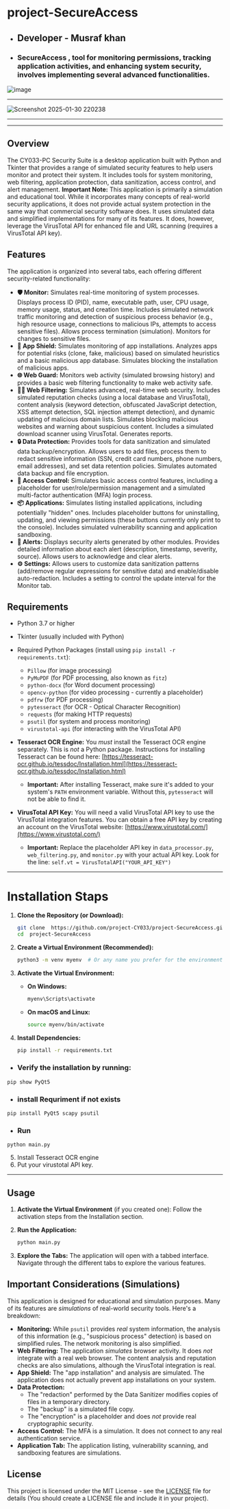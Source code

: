# project-SecureAccess  
- ## Developer  -  **Musraf khan**
- ### SecureAccess ,  tool for monitoring permissions, tracking application activities, and enhancing system security, involves implementing several advanced functionalities.


![image](https://github.com/user-attachments/assets/9e3f240f-996a-465a-b8fe-9d4d09c7e395)

---
![Screenshot 2025-01-30 220238](https://github.com/user-attachments/assets/553e2907-b83c-4180-a00a-e6d922e6a165)

---
---



## Overview

The CY033-PC Security Suite is a desktop application built with Python and Tkinter that provides a range of simulated security features to help users monitor and protect their system.  It includes tools for system monitoring, web filtering, application protection, data sanitization, access control, and alert management.  **Important Note:** This application is primarily a simulation and educational tool. While it incorporates many concepts of real-world security applications, it does not provide actual system protection in the same way that commercial security software does. It uses simulated data and simplified implementations for many of its features.  It does, however, leverage the VirusTotal API for enhanced file and URL scanning (requires a VirusTotal API key).

## Features

The application is organized into several tabs, each offering different security-related functionality:

*   **🛡️ Monitor:**  Simulates real-time monitoring of system processes.  Displays process ID (PID), name, executable path, user, CPU usage, memory usage, status, and creation time.  Includes simulated network traffic monitoring and detection of suspicious process behavior (e.g., high resource usage, connections to malicious IPs, attempts to access sensitive files).  Allows process termination (simulation).  Monitors for changes to sensitive files.
*   **📱 App Shield:** Simulates monitoring of app installations. Analyzes apps for potential risks (clone, fake, malicious) based on simulated heuristics and a basic malicious app database.  Simulates blocking the installation of malicious apps.
*   **🌐 Web Guard:** Monitors web activity (simulated browsing history) and provides a basic web filtering functionality to make web activity safe.
*   **🕵️‍♀️ Web Filtering:** Simulates advanced, real-time web security.  Includes simulated reputation checks (using a local database and VirusTotal), content analysis (keyword detection, obfuscated JavaScript detection, XSS attempt detection, SQL injection attempt detection), and dynamic updating of malicious domain lists.  Simulates blocking malicious websites and warning about suspicious content.  Includes a simulated download scanner using VirusTotal. Generates reports.
*   **🔒 Data Protection:**  Provides tools for data sanitization and simulated data backup/encryption.  Allows users to add files, process them to redact sensitive information (SSN, credit card numbers, phone numbers, email addresses), and set data retention policies.  Simulates automated data backup and file encryption.
*   **🚫 Access Control:** Simulates basic access control features, including a placeholder for user/role/permission management and a simulated multi-factor authentication (MFA) login process.
*   **📦 Applications:** Simulates listing installed applications, including potentially "hidden" ones.  Includes placeholder buttons for uninstalling, updating, and viewing permissions (these buttons currently only print to the console). Includes simulated vulnerability scanning and application sandboxing.
*   **🚨 Alerts:**  Displays security alerts generated by other modules.  Provides detailed information about each alert (description, timestamp, severity, source).  Allows users to acknowledge and clear alerts.
*   **⚙ Settings:**  Allows users to customize data sanitization patterns (add/remove regular expressions for sensitive data) and enable/disable auto-redaction.  Includes a setting to control the update interval for the Monitor tab.

## Requirements

*   Python 3.7 or higher
*   Tkinter (usually included with Python)
*   Required Python Packages (install using `pip install -r requirements.txt`):
    *   `Pillow` (for image processing)
    *   `PyMuPDF` (for PDF processing, also known as `fitz`)
    *   `python-docx` (for Word document processing)
    *   `opencv-python` (for video processing - currently a placeholder)
    *   `pdfrw` (for PDF processing)
    *   `pytesseract` (for OCR - Optical Character Recognition)
    *   `requests` (for making HTTP requests)
    *   `psutil` (for system and process monitoring)
    *   `virustotal-api` (for interacting with the VirusTotal API)

*   **Tesseract OCR Engine:** You *must* install the Tesseract OCR engine separately. This is *not* a Python package.  Instructions for installing Tesseract can be found here: [https://tesseract-ocr.github.io/tessdoc/Installation.html](https://tesseract-ocr.github.io/tessdoc/Installation.html)
    *   **Important:** After installing Tesseract, make sure it's added to your system's `PATH` environment variable.  Without this, `pytesseract` will not be able to find it.
*   **VirusTotal API Key:**  You will need a valid VirusTotal API key to use the VirusTotal integration features. You can obtain a free API key by creating an account on the VirusTotal website: [https://www.virustotal.com/](https://www.virustotal.com/)
    * **Important:** Replace the placeholder API key in `data_processor.py`, `web_filtering.py`, and `monitor.py` with your actual API key. Look for the line: `self.vt = VirusTotalAPI("YOUR_API_KEY")`










---
# Installation  Staps 

1.  **Clone the Repository (or Download):**

    ```bash
    git clone  https://github.com/project-CY033/project-SecureAccess.git
    cd  project-SecureAccess

    ```

2.  **Create a Virtual Environment (Recommended):**

    ```bash
    python3 -m venv myenv  # Or any name you prefer for the environment
    ```

3.  **Activate the Virtual Environment:**

    *   **On Windows:**

        ```bash
        myenv\Scripts\activate
        ```

    *   **On macOS and Linux:**

        ```bash
        source myenv/bin/activate
        ```

4.  **Install Dependencies:**

    ```bash
    pip install -r requirements.txt
    ```

- ###  Verify the installation by running:
```
pip show PyQt5

```


- ### install Requriment if not exists
```
pip install PyQt5 scapy psutil

```


- ### Run
```
python main.py
```



5. Install Tesseract OCR engine
6. Put your virustotal API key.



---


 




## Usage

1.  **Activate the Virtual Environment** (if you created one):
    Follow the activation steps from the Installation section.

2.  **Run the Application:**

    ```bash
    python main.py
    ```

3.  **Explore the Tabs:** The application will open with a tabbed interface.  Navigate through the different tabs to explore the various features.

## Important Considerations (Simulations)

This application is designed for educational and simulation purposes.  Many of its features are *simulations* of real-world security tools.  Here's a breakdown:

*   **Monitoring:**  While `psutil` provides *real* system information, the analysis of this information (e.g., "suspicious process" detection) is based on simplified rules.  The network monitoring is also simplified.
*   **Web Filtering:**  The application *simulates* browser activity.  It does *not* integrate with a real web browser. The content analysis and reputation checks are also simulations, although the VirusTotal integration is real.
*   **App Shield:**  The "app installation" and analysis are simulated. The application does not actually prevent app installations on your system.
*   **Data Protection:**
    *   The "redaction" performed by the Data Sanitizer modifies copies of files in a temporary directory.
    *   The "backup" is a simulated file copy.
    *   The "encryption" is a placeholder and does *not* provide real cryptographic security.
*   **Access Control:** The MFA is a simulation. It does not connect to any real authentication service.
*   **Application Tab:**  The application listing, vulnerability scanning, and sandboxing features are simulations.





## License

This project is licensed under the MIT License - see the [LICENSE](LICENSE) file for details (You should create a LICENSE file and include it in your project).

